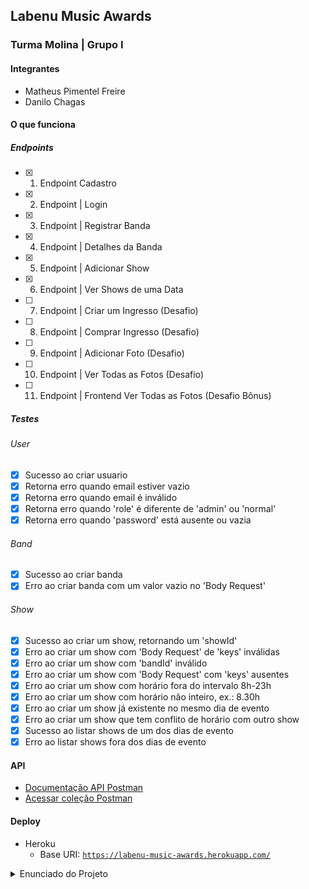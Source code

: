 ## Labenu Music Awards
### Turma Molina | Grupo I
#### Integrantes
 - Matheus Pimentel Freire
 - Danilo Chagas

#### O que funciona
##### Endpoints
- [x] 01. Endpoint Cadastro
- [x] 02. Endpoint | Login
- [x] 03. Endpoint | Registrar Banda
- [x] 04. Endpoint | Detalhes da Banda
- [x] 05. Endpoint | Adicionar Show
- [x] 06. Endpoint | Ver Shows de uma Data
- [ ] 07. Endpoint | Criar um Ingresso (Desafio)
- [ ] 08. Endpoint | Comprar Ingresso (Desafio)
- [ ] 09. Endpoint | Adicionar Foto (Desafio)
- [ ] 10. Endpoint | Ver Todas as Fotos (Desafio)
- [ ] 11. Endpoint | Frontend Ver Todas as Fotos (Desafio Bônus)

##### Testes
###### User
- [x] Sucesso ao criar usuario
- [x] Retorna erro quando email estiver vazio
- [x] Retorna erro quando email é inválido
- [x] Retorna erro quando 'role' é diferente de 'admin' ou 'normal'
- [x] Retorna erro quando 'password' está ausente ou vazia

###### Band
- [x] Sucesso ao criar banda
- [x] Erro ao criar banda com um valor vazio no 'Body Request'

###### Show
- [x] Sucesso ao criar um show, retornando um 'showId' 
- [x] Erro ao criar um show com 'Body Request' de 'keys' inválidas 
- [x] Erro ao criar um show com 'bandId' inválido
- [x] Erro ao criar um show com 'Body Request' com 'keys' ausentes
- [x] Erro ao criar um show com horário fora do intervalo 8h-23h
- [x] Erro ao criar um show com horário não inteiro, ex.: 8.30h
- [x] Erro ao criar um show já existente no mesmo dia de evento
- [x] Erro ao criar um show que tem conflito de horário com outro show
- [x] Sucesso ao listar shows de um dos dias de evento
- [x] Erro ao listar shows fora dos dias de evento

#### API
- [Documentação API Postman](https://documenter.getpostman.com/view/16227218/UUxxhUYP)
- [Acessar coleção Postman](https://app.getpostman.com/run-collection/16227218-bdb6ce8b-1fca-4525-99a2-63001e51b276?action=collection%2Ffork&collection-url=entityId%3D16227218-bdb6ce8b-1fca-4525-99a2-63001e51b276%26entityType%3Dcollection)

#### Deploy
- Heroku
  - Base URI: <code>https://labenu-music-awards.herokuapp.com/</code>

<details>
<summary>Enunciado do Projeto</summary>
# Labenu Music Awards
Como você deve saber muito bem, o nosso querido chefinho Astrodev é uma pessoa com Networking incrível e ele conhece vários artistas estrelados. Além disso, ele também é um grande ~~megalomaníaco~~ visionário e está planejando fazer um grande evento: o **LAMA**, *Labenu Musical Awards*, um festival  com várias bandas famosas para a formatura da sua turma e, no final, vocês podem eleger a banda que mais gostaram! Entretanto, na opinião dele, vocês só serão merecedores se entregarem um sistema impecável que permita o gerenciamento completo desses shows.

Para isso já deixamos algumas tabelas prontas para vocês não precisarem se preocupar com a modelagem do banco. Deixamos também um template do projeto já com a estrutura da parte de usuários. Vocês podem usá-las a vontade, mas, se quiser fazer do zero sem esse auxílio, também pode.
</details>